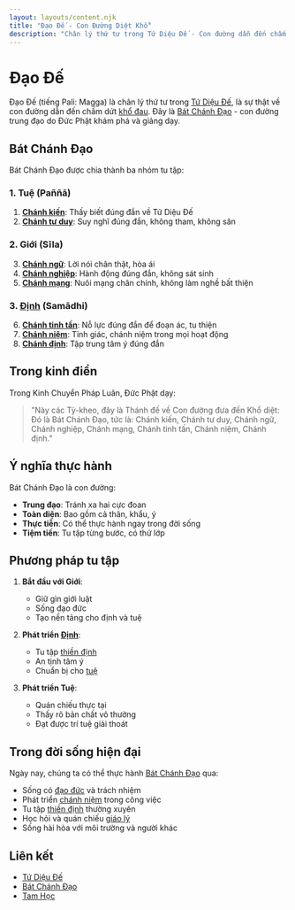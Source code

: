 ```yaml
---
layout: layouts/content.njk
title: "Đạo Đế - Con Đường Diệt Khổ"
description: "Chân lý thứ tư trong Tứ Diệu Đế - Con đường dẫn đến chấm dứt khổ đau"
---
```


# Đạo Đế

Đạo Đế (tiếng Pali: Magga) là chân lý thứ tư trong [Tứ Diệu Đế](/content/tu-dieu-de/), là sự thật về con đường dẫn đến chấm dứt [khổ đau](/content/kho-de/). Đây là [Bát Chánh Đạo](/content/bat-chanh-dao/) - con đường trung đạo do Đức Phật khám phá và giảng dạy.

## Bát Chánh Đạo

Bát Chánh Đạo được chia thành ba nhóm tu tập:

### 1. Tuệ (Paññā)
1. **[Chánh kiến](/content/chanh-kien)**: Thấy biết đúng đắn về Tứ Diệu Đế
2. **[Chánh tư duy](/content/chanh-tu-duy)**: Suy nghĩ đúng đắn, không tham, không sân

### 2. Giới (Sīla)
3. **[Chánh ngữ](/content/chanh-ngu)**: Lời nói chân thật, hòa ái
4. **[Chánh nghiệp](/content/chanh-nghiep)**: Hành động đúng đắn, không sát sinh
5. **[Chánh mạng](/content/chanh-mang)**: Nuôi mạng chân chính, không làm nghề bất thiện

### 3. [Định](/content/tam-hoc/dinh-hoc/) (Samādhi)
6. **[Chánh tinh tấn](/content/chanh-tinh-tan/)**: Nỗ lực đúng đắn để đoạn ác, tu thiện
7. **[Chánh niệm](/content/chanh-niem/)**: Tỉnh giác, chánh niệm trong mọi hoạt động
8. **[Chánh định](/content/chanh-dinh/)**: Tập trung tâm ý đúng đắn

## Trong kinh điển

Trong Kinh Chuyển Pháp Luân, Đức Phật dạy:

> "Này các Tỳ-kheo, đây là Thánh đế về Con đường đưa đến Khổ diệt: Đó là Bát Chánh Đạo, tức là: Chánh kiến, Chánh tư duy, Chánh ngữ, Chánh nghiệp, Chánh mạng, Chánh tinh tấn, Chánh niệm, Chánh định."

## Ý nghĩa thực hành

Bát Chánh Đạo là con đường:
- **Trung đạo**: Tránh xa hai cực đoan
- **Toàn diện**: Bao gồm cả thân, khẩu, ý
- **Thực tiễn**: Có thể thực hành ngay trong đời sống
- **Tiệm tiến**: Tu tập từng bước, có thứ lớp

## Phương pháp tu tập

1. **Bắt đầu với Giới**:
   - Giữ gìn giới luật
   - Sống đạo đức
   - Tạo nền tảng cho định và tuệ

2. **Phát triển [Định](/content/tam-hoc/dinh-hoc/)**:
   - Tu tập [thiền định](/content/thien-dinh/)
   - An tịnh tâm ý
   - Chuẩn bị cho [tuệ](/content/tam-hoc/tue-hoc/)

3. **Phát triển Tuệ**:
   - Quán chiếu thực tại
   - Thấy rõ bản chất vô thường
   - Đạt được trí tuệ giải thoát

## Trong đời sống hiện đại

Ngày nay, chúng ta có thể thực hành [Bát Chánh Đạo](/content/bat-chanh-dao/) qua:
- Sống có [đạo đức](/content/ngu-gioi/) và trách nhiệm
- Phát triển [chánh niệm](/content/chanh-niem/) trong công việc
- Tu tập [thiền định](/content/thien-dinh/) thường xuyên
- Học hỏi và quán chiếu [giáo lý](/content/chanh-phap/)
- Sống hài hòa với môi trường và người khác

## Liên kết
- [Tứ Diệu Đế](/content/tu-dieu-de/)
- [Bát Chánh Đạo](/content/bat-chanh-dao/)
- [Tam Học](/content/tam-hoc/)
